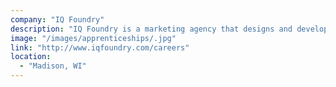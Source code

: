 ```yaml
---
company: "IQ Foundry"
description: "IQ Foundry is a marketing agency that designs and develops digital media including custom apps and feature-rich websites."
image: "/images/apprenticeships/.jpg"
link: "http://www.iqfoundry.com/careers"
location:
  - "Madison, WI"
---
```

